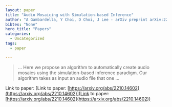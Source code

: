 ```yaml
---
layout: paper
title: "Audio Mosaicing with Simulation-based Inference"
author: "A Gambardella, Y Choi, D Choi, J Lee - arXiv preprint arXiv:2210.14602, 2022 - arxiv.org"
bibtex: "None"
hero_title: "Papers"
categories:
  - Uncategorized
tags:
  - paper

---
```

>… Here we propose an algorithm to automatically create audio mosaics using the simulation-based inference paradigm. Our algorithm takes as input an audio file that one …

Link to paper: [Link to paper: [https://arxiv.org/abs/2210.14602](https://arxiv.org/abs/2210.14602)](Link to paper: [https://arxiv.org/abs/2210.14602](https://arxiv.org/abs/2210.14602))


